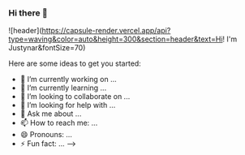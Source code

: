 ### Hi there 👋

![header](https://capsule-render.vercel.app/api?type=waving&color=auto&height=300&section=header&text=Hi! I'm Justynar&fontSize=70)

Here are some ideas to get you started:

- 🔭 I’m currently working on ...
- 🌱 I’m currently learning ...
- 👯 I’m looking to collaborate on ...
- 🤔 I’m looking for help with ...
- 💬 Ask me about ...
- 📫 How to reach me: ...
- 😄 Pronouns: ...
- ⚡ Fun fact: ...
-->
